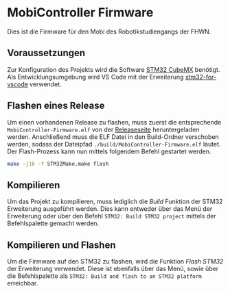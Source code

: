 # MobiController Firmware

Dies ist die Firmware für den Mobi des Robotikstudiengangs der FHWN.

## Voraussetzungen

Zur Konfiguration des Projekts wird die Software [STM32 CubeMX](https://www.st.com/en/development-tools/stm32cubemx.html) benötigt. </br>
Als Entwicklungsumgebung wird VS Code mit der Erweiterung [stm32-for-vscode](https://marketplace.visualstudio.com/items?itemName=bmd.stm32-for-vscode) verwendet.

## Flashen eines Release

Um einen vorhandenen Release zu flashen, muss zuerst die entsprechende `MobiController-Firmware.elf` von der [Releaseseite](https://github.com/Flo2410/MobiController-Firmware/releases) heruntergeladen werden.
Anschließend muss die ELF Datei in den Build-Ordner verschoben werden, sodass der Dateipfad `./build/MobiController-Firmware.elf` lautet.
Der Flash-Prozess kann nun mittels folgendem Befehl gestartet werden.

```bash
make -j16 -f STM32Make.make flash
```

## Kompilieren

Um das Projekt zu kompilieren, muss lediglich die _Build_ Funktion der STM32 Erweiterung ausgeführt werden.
Dies kann entweder über das Menü der Erweiterung oder über den Befehl `STM32: Build STM32 project` mittels der Befehlspalette gemacht werden.

## Kompilieren und Flashen

Um die Firmware auf den STM32 zu flashen, wird die Funktion _Flash STM32_ der Erweiterung verwendet.
Diese ist ebenfalls über das Menü, sowie über die Befehlspalette als `STM32: Build and flash to an STM32 platform` erreichbar.
